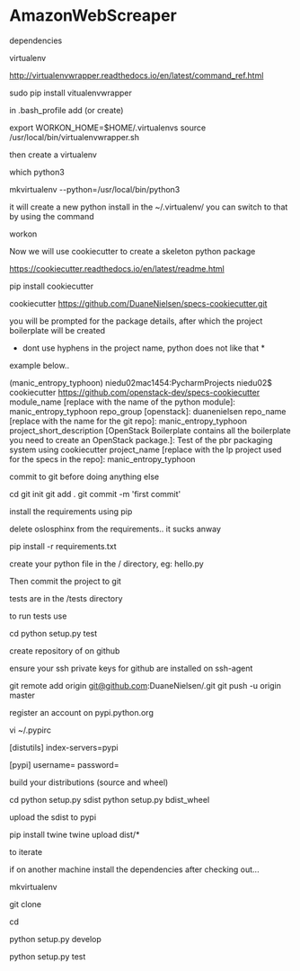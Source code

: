 # AmazonWebScreaper
dependencies

virtualenv

http://virtualenvwrapper.readthedocs.io/en/latest/command_ref.html

sudo pip install vitualenvwrapper

in .bash_profile add (or create)

export WORKON_HOME=$HOME/.virtualenvs
source /usr/local/bin/virtualenvwrapper.sh

then create a virtualenv

which python3

mkvirtualenv --python=/usr/local/bin/python3 <project>

it will create a new python install in the ~/.virtualenv/<project directory>
you can switch to that by using the command

workon <project>

Now we will use cookiecutter to create a skeleton python package

https://cookiecutter.readthedocs.io/en/latest/readme.html

pip install cookiecutter

cookiecutter https://github.com/DuaneNielsen/specs-cookiecutter.git

you will be prompted for the package details, after which the project boilerplate will be created
* dont use hyphens in the project name, python does not like that *

example below..

(manic_entropy_typhoon) niedu02mac1454:PycharmProjects niedu02$ cookiecutter https://github.com/openstack-dev/specs-cookiecutter
module_name [replace with the name of the python module]: manic_entropy_typhoon
repo_group [openstack]: duanenielsen
repo_name [replace with the name for the git repo]: manic_entropy_typhoon
project_short_description [OpenStack Boilerplate contains all the boilerplate you need to create an OpenStack package.]: Test of the pbr packaging system using cookiecutter
project_name [replace with the lp project used for the specs in the repo]: manic_entropy_typhoon

commit to git before doing anything else

cd <project>
git init
git add .
git commit -m 'first commit'

install the requirements using pip

delete oslosphinx from the requirements.. it sucks anway

pip install -r requirements.txt

create your python file in the <project>/<project> directory, eg: hello.py

Then commit the project to git



tests are in the <project>/tests directory

to run tests use

cd <project>
python setup.py test


create repository of <project> on github

ensure your ssh private keys for github are installed on ssh-agent

git remote add origin git@github.com:DuaneNielsen/<project>.git
git push -u origin master

register an account on pypi.python.org

vi ~/.pypirc

[distutils]
index-servers=pypi

[pypi]
username=<userid>
password=<password>

build your distributions (source and wheel)

cd <project>
python setup.py sdist
python setup.py bdist_wheel

upload the sdist to pypi

pip install twine
twine upload dist/*

to iterate

if on another machine install the dependencies after checking out...

mkvirtualenv <project>

git clone <project url>

cd <project>

python setup.py develop

python setup.py test
